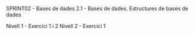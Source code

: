 SPRINT02 - Bases de dades
2.1 - Bases de dades. Estructures de bases de dades

Nivell 1 - Exercici 1 i 2
Nivell 2 - Exercici 1
